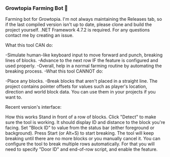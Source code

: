 ### Growtopia Farming Bot 👋

Farming bot for Growtopia.
I'm not always maintaining the Releases tab, so if the last compiled version isn't up to date, please clone and build the project yourself. .NET Framework 4.7.2 is required.
For any questions contact me by creating an issue.

What this tool CAN do:

-Simulate human-like keyboard input to move forward and punch, breaking lines of blocks.
-Advance to the next row IF the feature is configured and used properly.
-Overall, help in a normal farming routine by automating the breaking process.
-What this tool CANNOT do:

-Place any blocks.
-Break blocks that aren't placed in a straight line.
The project contains pointer offsets for values such as player's location, direction and world block data. You can use them in your projects if you want to.

Recent version's interface:


How this works
Stand in front of a row of blocks.
Click "Detect" to make sure the tool is working. It should display ID and distance to the block you're facing.
Set "Block ID" to value from the status bar (either foreground or background).
Press Start (or Alt+S) to start breaking.
The tool will keep breaking until there are no more blocks or you manually cancel it.
You can configure the tool to break multiple rows automatically. For that you will need to specify "Door ID" and end-of-row script, and enable the feature.
